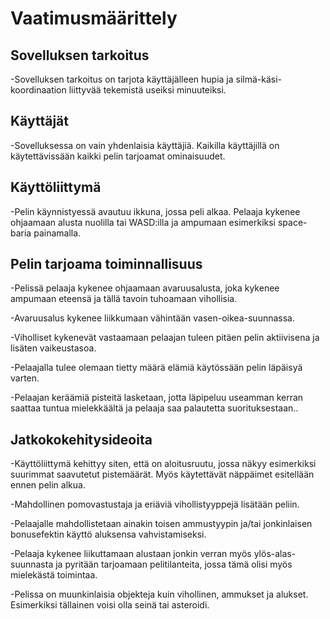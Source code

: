 # Vaatimusmäärittely
## Sovelluksen tarkoitus

-Sovelluksen tarkoitus on tarjota käyttäjälleen hupia ja silmä-käsi-koordinaation liittyvää tekemistä useiksi minuuteiksi.  

## Käyttäjät

-Sovelluksessa on vain yhdenlaisia käyttäjiä. Kaikilla käyttäjillä on käytettävissään kaikki pelin tarjoamat ominaisuudet.

## Käyttöliittymä

-Pelin käynnistyessä avautuu ikkuna, jossa peli alkaa. Pelaaja kykenee ohjaamaan alusta nuolilla tai WASD:illa ja ampumaan esimerkiksi space-baria painamalla.

## Pelin tarjoama toiminnallisuus

-Pelissä pelaaja kykenee ohjaamaan avaruusalusta, joka kykenee ampumaan eteensä ja tällä tavoin tuhoamaan vihollisia.

-Avaruusalus kykenee liikkumaan vähintään vasen-oikea-suunnassa.

-Viholliset kykenevät vastaamaan pelaajan tuleen pitäen pelin aktiivisena ja lisäten vaikeustasoa.

-Pelaajalla tulee olemaan tietty määrä elämiä käytössään pelin läpäisyä varten.

-Pelaajan keräämiä pisteitä lasketaan, jotta läpipeluu useamman kerran saattaa tuntua mielekkäältä ja pelaaja saa palautetta suorituksestaan..


## Jatkokokehitysideoita

-Käyttöliittymä kehittyy siten, että on aloitusruutu, jossa näkyy esimerkiksi suurimmat saavutetut pistemäärät. Myös käytettävät näppäimet esitellään ennen pelin alkua.

-Mahdollinen pomovastustaja ja eriäviä vihollistyyppejä lisätään peliin.

-Pelaajalle mahdollistetaan ainakin toisen ammustyypin ja/tai jonkinlaisen bonusefektin käyttö aluksensa vahvistamiseksi.

-Pelaaja kykenee liikuttamaan alustaan jonkin verran myös ylös-alas-suunnasta ja pyritään tarjoamaan pelitilanteita, jossa tämä olisi myös mielekästä toimintaa.

-Pelissa on muunkinlaisia objekteja kuin vihollinen, ammukset ja alukset. Esimerkiksi tällainen voisi olla seinä tai asteroidi.

